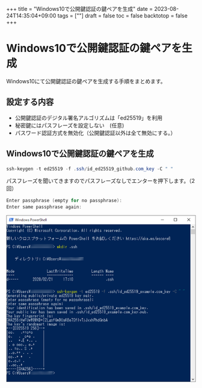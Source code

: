 +++
title = "Windows10で公開鍵認証の鍵ペアを生成"
date = 2023-08-24T14:35:04+09:00
tags = [""]
draft = false
toc = false
backtotop = false
+++

# Windows10で公開鍵認証の鍵ペアを生成

Windows10にて公開鍵認証の鍵ペアを生成する手順をまとめます。

<!-- toc -->


## 設定する内容

* 公開鍵認証のデジタル署名アルゴリズムは「ed25519」を利用
* 秘密鍵にはパスフレーズを設定しない　(任意)
* パスワード認証方式を無効化（公開鍵認証以外は全て無効にする。）

## Windows10で公開鍵認証の鍵ペアを生成

```powershell
ssh-keygen -t ed25519 -f .ssh/id_ed25519_github.com_key -C " "
```

パスフレーズを聞いてきますのでパスフレーズなしでエンターを押下します。（2回）

```powershell
Enter passphrase (empty for no passphrase):
Enter same passphrase again:
```

![ssh-key](./images/generate-key-pair-for-public-key-authentication-in-windows10-and-connect-to-server-with-ssh-01.png "画像タイトル")
